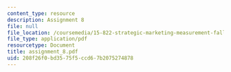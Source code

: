 ```yaml
---
content_type: resource
description: Assignment 8
file: null
file_location: /coursemedia/15-822-strategic-marketing-measurement-fall-2002/208f26f0bd3575f5ccd67b2075274878_assignment_8.pdf
file_type: application/pdf
resourcetype: Document
title: assignment_8.pdf
uid: 208f26f0-bd35-75f5-ccd6-7b2075274878
---
```

